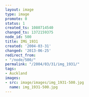 ```yaml
---
layout: image
type: image
promote: 0
status: 1
created_ts: 1080714540
changed_ts: 1372159375
node_id: 500
title: IMG_1931
created: '2004-03-31'
changed: '2013-06-25'
redirect_from:
- "/node/500/"
permalink: "/2004/03/31/img_1931/"
tags:
- Auckland
images:
- src: image/images/img_1931-500.jpg
  name: img_1931-500.jpg
---
```


